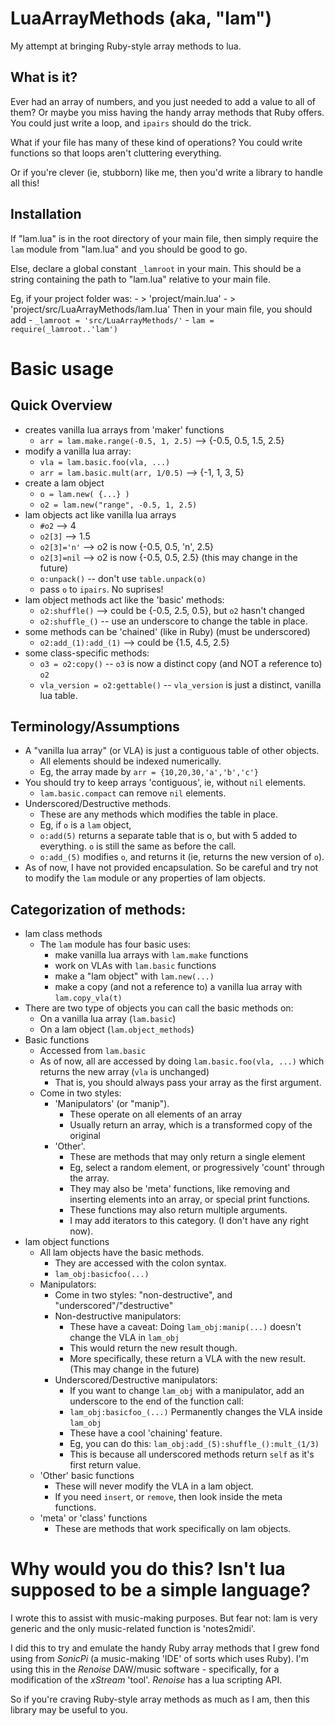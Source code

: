 # LuaArrayMethods (aka, "lam")
My attempt at bringing Ruby-style array methods to lua.




## What is it?
Ever had an array of numbers, and you just needed to add a value to all of them? 
Or maybe you miss having the handy array methods that Ruby offers.
You could just write a loop, and `ipairs` should do the trick. 

What if your file has many of these kind of operations? 
You could write functions so that loops aren't cluttering everything. 

Or if you're clever (ie, stubborn) like me, then you'd write a library to handle all this!




## Installation
If "lam.lua" is in the root directory of your main file, then
simply require the `lam` module from "lam.lua" and you should be good to go.

Else, declare a global constant `_lamroot` in your main. 
This should be a string containing the path to "lam.lua" relative to your main file.

Eg, if your project folder was: 
	- > 'project/main.lua'
	- > 'project/src/LuaArrayMethods/lam.lua'
Then in your main file, you should add
	- `_lamroot = 'src/LuaArrayMethods/'`
	- `lam = require(_lamroot..'lam')`

	
	

# Basic usage

## Quick Overview
- creates vanilla lua arrays from 'maker' functions
	- `arr = lam.make.range(-0.5, 1, 2.5)`  -->  {-0.5, 0.5, 1.5, 2.5}
- modify a vanilla lua array:
	- `vla = lam.basic.foo(vla, ...)`
	- `arr = lam.basic.mult(arr, 1/0.5)`	 -->  {-1, 1, 3, 5}
- create a lam object
	- `o = lam.new( {...} )`
	- `o2 = lam.new("range", -0.5, 1, 2.5)`
- lam objects act like vanilla lua arrays
	- `#o2`         --> 4
	- `o2[3]`       --> 1.5
	- `o2[3]='n'`   --> o2 is now {-0.5, 0.5, 'n', 2.5}
	- `o2[3]=nil`   --> o2 is now {-0.5, 0.5, 2.5}  (this may change in the future)
	- `o:unpack()`  --  don't use `table.unpack(o)`
	- pass `o` to `ipairs`. No suprises!
- lam object methods act like the 'basic' methods:
	- `o2:shuffle()` 	 --> could be {-0.5, 2.5, 0.5}, but `o2` hasn't changed
	- `o2:shuffle_()`  --  use an underscore to change the table in place. 
- some methods can be 'chained' (like in Ruby) (must be underscored)
	- `o2:add_(1):add_(1)`  --> could be {1.5, 4.5, 2.5}
- some class-specific methods:
	- `o3 = o2:copy()`      -- `o3` is now a distinct copy (and NOT a reference to) `o2`
	- `vla_version = o2:gettable()`  -- `vla_version` is just a distinct, vanilla lua table.


	

## Terminology/Assumptions
- A "vanilla lua array" (or VLA) is just a contiguous table of other objects.
	- All elements should be indexed numerically.
	- Eg, the array made by `arr = {10,20,30,'a','b','c'}`
- You should try to keep arrays 'contiguous', ie, without `nil` elements.
	- `lam.basic.compact` can remove `nil` elements.
- Underscored/Destructive methods.
	- These are any methods which modifies the table in place. 
	- Eg, if `o` is a `lam` object,
	- `o:add(5)` returns a separate table that is o, but with 5 added to everything.
	`o` is still the same as before the call.
	- `o:add_(5)` modifies `o`, and returns it (ie, returns the new version of `o`).
- As of now, I have not provided encapsulation. 
	So be careful and try not to modify the `lam` module 
	or any properties of lam objects.
	
	
	
## Categorization of methods:
- lam class methods
	- The `lam` module has four basic uses:
		- make vanilla lua arrays with `lam.make` functions
		- work on VLAs with `lam.basic` functions
		- make a "lam object" with `lam.new(...)`
		- make a copy (and not a reference to) a vanilla lua array with `lam.copy_vla(t)`
- There are two type of objects you can call the basic methods on:
	- On a vanilla lua array (`lam.basic`) 
	- On a lam object (`lam.object_methods`)
- Basic functions
	- Accessed from `lam.basic` 
	- As of now, all are accessed by doing `lam.basic.foo(vla, ...)` which returns the new array (`vla` is unchanged)
		- That is, you should always pass your array as the first argument.
	- Come in two styles:
		- 'Manipulators' (or "manip"). 
			- These operate on all elements of an array
			- Usually return an array, which is a transformed copy of the original
		- 'Other'. 
			- These are methods that may only return a single element
			- Eg, select a random element, or progressively 'count' through the array.
			- They may also be 'meta' functions, like removing and inserting elements into an array, or special print functions.
			- These functions may also return multiple arguments.
			- I may add iterators to this category. (I don't have any right now).
- lam object functions
	- All lam objects have the basic methods. 
		- They are accessed with the colon syntax.
		- `lam_obj:basicfoo(...)`
	- Manipulators:
		- Come in two styles: "non-destructive", and "underscored"/"destructive"
		- Non-destructive manipulators:
			- These have a caveat: Doing `lam_obj:manip(...)` doesn't change the VLA in `lam_obj`
			- This would return the new result though.
			- More specifically, these return a VLA with the new result. (This may change in the future)
		- Underscored/Destructive manipulators:
			- If you want to change `lam_obj` with a manipulator, add an underscore to the end of the function call:
			- `lam_obj:basicfoo_(...)` Permanently changes the VLA inside `lam_obj`
			- These have a cool 'chaining' feature. 
			- Eg, you can do this: `lam_obj:add_(5):shuffle_():mult_(1/3)`
			- This is because all underscored methods return `self` as it's first return value.
	- 'Other' basic functions
		- These will never modify the VLA in a lam object.
		- If you need `insert`, or `remove`, then look inside the meta functions.
	- 'meta' or 'class' functions
		- These are methods that work specifically on lam objects.




# Why would you do this? Isn't lua supposed to be a simple language?
I wrote this to assist with music-making purposes. But fear not: lam is very generic 
and the only music-related function is 'notes2midi'.

I did this to try and emulate the handy Ruby array methods that I grew fond 
using from _SonicPi_ (a music-making 'IDE' of sorts which uses Ruby). 
I'm using this in the _Renoise_ DAW/music software - specifically, 
for a modification of the _xStream_ 'tool'. _Renoise_ has a lua scripting API.

So if you're craving Ruby-style array methods as much as I am, 
then this library may be useful to you.

	

